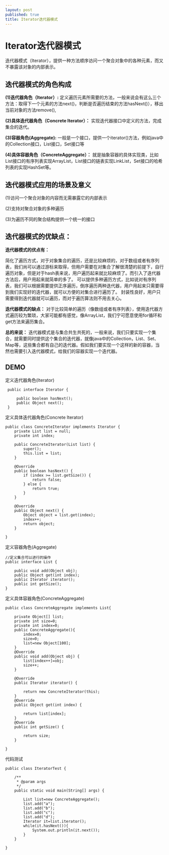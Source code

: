 ```yaml
---
layout: post
published: true
title: Iterator迭代器模式
---
```

# Iterator迭代器模式

迭代器模式（Iterator），提供一种方法顺序访问一个聚合对象中的各种元素，而又不暴露该对象的内部表示。

## 迭代器模式的角色构成

**(1)迭代器角色（Iterator）:**
定义遍历元素所需要的方法，一般来说会有这么三个方法：取得下一个元素的方法next()，判断是否遍历结束的方法hasNext()），移出当前对象的方法remove(),

**(2)具体迭代器角色（Concrete Iterator）：**
实现迭代器接口中定义的方法，完成集合的迭代。

**(3)容器角色(Aggregate):** 
一般是一个接口，提供一个iterator()方法，例如java中的Collection接口，List接口，Set接口等

**(4)具体容器角色（ConcreteAggregate）：**
就是抽象容器的具体实现类，比如List接口的有序列表实现ArrayList，List接口的链表实现LinkList，Set接口的哈希列表的实现HashSet等。

## 迭代器模式应用的场景及意义

(1)访问一个聚合对象的内容而无需暴露它的内部表示

(2)支持对聚合对象的多种遍历

(3)为遍历不同的聚合结构提供一个统一的接口

## 迭代器模式的优缺点：

**迭代器模式的优点有：**

简化了遍历方式，对于对象集合的遍历，还是比较麻烦的，对于数组或者有序列表，我们尚可以通过游标来取得，但用户需要在对集合了解很清楚的前提下，自行遍历对象，但是对于hash表来说，用户遍历起来就比较麻烦了。而引入了迭代器方法后，用户用起来就简单的多了。
可以提供多种遍历方式，比如说对有序列表，我们可以根据需要提供正序遍历，倒序遍历两种迭代器，用户用起来只需要得到我们实现好的迭代器，就可以方便的对集合进行遍历了。
封装性良好，用户只需要得到迭代器就可以遍历，而对于遍历算法则不用去关心。

**迭代器模式的缺点：**
对于比较简单的遍历（像数组或者有序列表），使用迭代器方式遍历较为繁琐，大家可能都有感觉，像ArrayList，我们宁可愿意使用for循环和get方法来遍历集合。

**总的来说：**
迭代器模式是与集合共生共死的，一般来说，我们只要实现一个集合，就需要同时提供这个集合的迭代器，就像java中的Collection，List、Set、Map等，这些集合都有自己的迭代器。假如我们要实现一个这样的新的容器，当然也需要引入迭代器模式，给我们的容器实现一个迭代器。

## DEMO

定义迭代器角色(Iterator)

     public interface Iterator {

         public boolean hasNext();
         public Object next();
     }
     
定义具体迭代器角色(Concrete Iterator)

    public class ConcreteIterator implements Iterator {
        private List list = null;
        private int index;

        public ConcreteIterator(List list) {
            super();
            this.list = list;
        }

        @Override
        public boolean hasNext() {
            if (index >= list.getSize()) {
                return false;
            } else {
                return true;
            }
        }

        @Override
        public Object next() {
            Object object = list.get(index);
            index++;
            return object;
        }

    }
    
定义容器角色(Aggregate)

    //定义集合可以进行的操作
    public interface List {

        public void add(Object obj);  
        public Object get(int index);
        public Iterator iterator();  
        public int getSize();
    }
    
定义具体容器角色(ConcreteAggregate)

    public class ConcreteAggregate implements List{

        private Object[] list;
        private int size=0;
        private int index=0;
        public ConcreteAggregate(){
            index=0;
            size=0;
            list=new Object[100];
        }
        @Override
        public void add(Object obj) {
            list[index++]=obj;
            size++;
        }

        @Override
        public Iterator iterator() {

            return new ConcreteIterator(this);
        }
        @Override
        public Object get(int index) {

            return list[index];
        }
        @Override
        public int getSize() {

            return size;
        }

    }
    
代码测试

    public class IteratorTest {

        /**
         * @param args
         */
        public static void main(String[] args) {

            List list=new ConcreteAggregate();
            list.add("a");
            list.add("b");
            list.add("c");
            list.add("d");
            Iterator it=list.iterator();
            while(it.hasNext()){
                System.out.println(it.next());
            }
        }

    }
